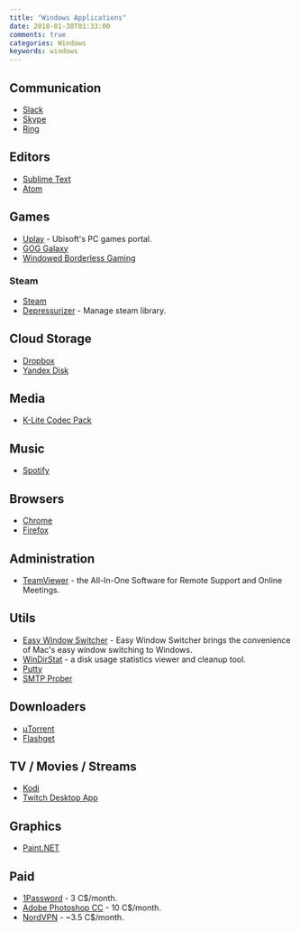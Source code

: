 ```yaml
---
title: "Windows Applications"
date: 2018-01-30T01:33:00
comments: true
categories: Windows
keywords: windows
---
```


## Communication
* [Slack](https://slack.com/)
* [Skype](http://www.skype.com/)
* [Ring](https://ring.cx/)

## Editors
* [Sublime Text](https://www.sublimetext.com/)
* [Atom](https://atom.io/)

## Games
* [Uplay](https://uplay.ubi.com/) - Ubisoft's PC games portal.
* [GOG Galaxy](https://www.gog.com/galaxy)
* [Windowed Borderless Gaming](http://westechsolutions.net/sites/WindowedBorderlessGaming/)

### Steam 
* [Steam](http://store.steampowered.com/)
* [Depressurizer](https://github.com/mvegter/Depressurizer) - Manage steam library.

## Cloud Storage
* [Dropbox](https://www.dropbox.com/)
* [Yandex Disk](https://disk.yandex.com/)

## Media
* [K-Lite Codec Pack](http://codecguide.com/)

## Music
* [Spotify](https://www.spotify.com)

## Browsers
* [Chrome](https://www.google.com/intl/en/chrome/browser/)
* [Firefox](http://www.mozilla.org/en-US/firefox/new/)

## Administration
* [TeamViewer](http://www.teamviewer.com/) - the All-In-One Software for Remote Support and Online Meetings.

## Utils
* [Easy Window Switcher](https://neosmart.net/EasySwitch/) - Easy Window Switcher brings the convenience of Mac's easy window switching to Windows.
* [WinDirStat](https://windirstat.net/) - a disk usage statistics viewer and cleanup tool.
* [Putty](https://www.chiark.greenend.org.uk/~sgtatham/putty/)
* [SMTP Prober](http://www.alexnolan.net/software/SMTPProber.htm)

## Downloaders
* [μTorrent](http://www.utorrent.com/)
* [Flashget](http://www.flashget.com/)

## TV / Movies / Streams
* [Kodi](https://kodi.tv/)
* [Twitch Desktop App](https://app.twitch.tv/)

## Graphics 
* [Paint.NET](https://www.getpaint.net)

## Paid
* [1Password](https://agilebits.com/onepassword) - 3 C$/month.
* [Adobe Photoshop CC](https://www.adobe.com/ca/products/photoshop/free-trial-download.html) - 10 C$/month.
* [NordVPN](https://nordvpn.com) - ~3.5 C$/month.
